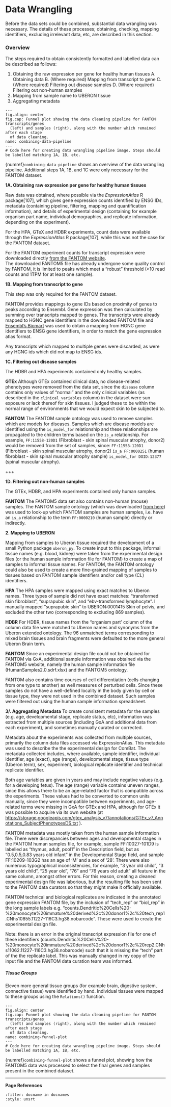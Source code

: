 
# Data Wrangling
Before the data sets could be combined, substantial data wrangling was necessary. The details of these processes; obtaining, checking, mapping identifiers, excluding irrelevant data, etc, are described in this section.
<!--TODO: Signpost to appendix if appropriate-->

### Overview
The steps required to obtain consistently formatted and labelled data can be described as follows:
1. Obtaining the raw expression per gene for healthy human tissues
    A. Obtaining data
    B. (Where required) Mapping from transcript to gene
    C. (Where required) Filtering out disease samples
    D. (Where required) Filtering out non-human samples
2. Mapping from sample name to UBERON tissue
3. Aggregating metadata

<!--TODO: Check reference `combining-data-pipeline` works -->

```{code-cell}
---
fig.align: center
fig.cap: Funnel plot showing the data cleaning pipeline for FANTOM transcripts/genes
  (left) and samples (right), along with the number which remained after each stage
  of data cleaning.
name: combining-data-pipeline
---
# Code here for creating data wrangling pipeline image. Steps should be labelled matching 1A, 1B, etc.
```

{numref}`combining-data-pipeline` shows an overview of the data wrangling pipeline. Additional steps 1A, 1B, and 1C were only necessary for the FANTOM dataset.

**1A\. Obtaining raw expression per gene for healthy human tissues**
<!--TODO: Check how raw the data was and if it's sensible to refer to it that way)-->

Raw data was obtained, where possible via the *ExpressionAtlas* R package[107], which gives gene expression counts identified by ENSG IDs, metadata (containing pipeline, filtering, mapping and quantification information), and details of experimental design (containing for example organism part name, individual demographics, and replicate information, depending on the experiment). 

For the HPA, GTeX and HDBR experiments, count data were available through the *ExpressionAtlas* R package[107], while this was not the case for the FANTOM dataset. 

For the FANTOM experiment counts for transcript expression were downloaded directly [from the FANTOM website](http://fantom.gsc.riken.jp/5/datafiles/reprocessed/hg38_latest/extra/CAGE_peaks_expression/hg38_fair+new_CAGE_peaks_phase1and2_counts_ann.osc.txt.gz).  
The downloaded FANTOM5 file has already undergone some quality control by FANTOM, it is limited to peaks which meet a “robust” threshold (>10 read counts and 1TPM for at least one sample). 

**1B\. Mapping from transcript to gene** 

This step was only required for the FANTOM dataset.
<!--TODO: sentence about why FANTOM is per transcript - CAGE)-->
<!--TODO: cite biomart-->

FANTOM provides mappings to gene IDs based on proximity of genes to peaks according to Ensembl. Gene expression was then calculated by summing over transcripts mapped to genes. The transcripts were already mapped to HGNC gene identifiers in the downloaded FANTOM file and [Ensembl’s Biomart](https://www.ensembl.org/biomart) was used to obtain a mapping from HGNC gene identifiers to ENSG gene identifiers, in order to match the gene expression atlas format. 

Any transcripts which mapped to multiple genes were discarded, as were any HGNC ids which did not map to ENSG ids.

**1C\. Filtering out disease samples**

The HDBR and HPA experiments contained only healthy samples. 

**GTEx**
Although GTEx contained clinical data, no disease-related phenotypes were removed from the data set, since the `disease` column contains only values of “normal” and the only clinical variables (as described in the `clinical_variables` column) in the dataset were sun exposure or lack thereof for skin tissues. I judged these to be within the normal range of environments that we would expect skin to be subjected to.

**FANTOM**
The FANTOM sample ontology was used to remove samples which are models for diseases. Samples which are disease models are identified using the `is_model_for` relationship and these relationships are propagated to the children terms based on the `is_a` relationship. For example, `FF:11558-120D1` (Fibroblast - skin spinal muscular atrophy, donor2) would be removed from the set of samples, since:
`FF:11558-120D1` (Fibroblast - skin spinal muscular atrophy, donor2) `is_a FF:0000251` (human fibroblast - skin spinal muscular atrophy sample) `is_model_for DOID:12377` (spinal muscular atrophy).

+++

**1D\. Filtering out non-human samples**

The GTEx, HDBR, and HPA experiments contained only human samples. 

**FANTOM**
The FANTOM5 data set also contains non-human (mouse) samples. The FANTOM sample ontology (which was downloaded [from here](http://fantom.gsc.riken.jp/5/datafiles/latest/extra/Ontology/ff-phase2-170801.obo.txt)) was used to look-up which FANTOM samples are human samples, i.e. have an `is_a` relationship to the term `FF:0000210` (human sample) directly or indirectly. 

**2\. Mapping to UBERON**
<!--TODO: tidy this section-->

Mapping from samples to Uberon tissue required the development of a small Python package `uberon_py`. To create input to this package, informal tissue names (e.g. blood, kidney) were taken from the experimental design files (or the human sample information file for FANTOM) to create a map of samples to informal tissue names. For FANTOM, the FANTOM ontology could also be used to create a more fine-grained mapping of samples to tissues based on FANTOM sample identifiers and/or cell type (CL) identifiers.

**HPA**
The HPA samples were mapped using exact matches to Uberon names. Three types of sample did not have exact matches: “transformed skin fibroblast”, “suprapubic skin”, and “ebv-transformed lymphocyte”. I manually mapped “suprapubic skin” to UBERON:0001415 Skin of pelvis, and excluded the other two (corresponding to excluding 869 samples). 

**HDBR**
For HDBR, tissue names from the “organism part’ column of the column data file were matched to Uberon names and synonyms from the Uberon extended ontology. The 96 unmatched terms corresponding to mixed brain tissues and brain fragments were defaulted to the more general Uberon Brain term. 

**FANTOM**
Since an experimental design file could not be obtained for FANTOM via GxA, additional sample information was obtained via the FANTOM5 website, namely the human sample information file (HumanSamples2.0.sdrf.xlsx) and the FANTOM5 ontology.

FANTOM also contains time courses of cell differentiation (cells changing from one type to another) as well measures of perturbed cells. Since these samples do not have a well-defined locality in the body given by cell or tissue type, they were not used in the combined dataset. Such samples were filtered out using the human sample information spreadsheet.

**3/. Aggregating Metadata**
To create consistent metadata for the samples (e.g. age, developmental stage, replicate status, etc), information was extracted from multiple sources (including GxA and additional data from each experiment), and sometimes manually curated or corrected. 

Metadata about the experiments was collected from multiple sources, primarily the column data files accessed via ExpressionAtlas. This metadata was used to describe the the experimental design for ComBat. The metadata collected includes, where available, sample identifier, individual identifier, age (exact), age (range), developmental stage, tissue type (Uberon term), sex, experiment, biological replicate identifier and technical replicate identifier. 

Both age variables are given in years and may include negative values (e.g. for a developing fetus). The age (range) variable contains uneven ranges, since this allows there to be an age-related factor that is compatible across the experiments. These values had to be converted to common units manually, since they were incompatible between experiments, and age-related terms were missing in GxA for GTEx and HPA, although for GTEx it was possible to acquire via its own website (at https://storage.googleapis.com/gtex_analysis_v7/annotations/GTEx_v7_Annotations_SubjectPhenotypesDS.txt ).

FANTOM metadata was mostly taken from the human sample information file. There were discrepancies between ages and developmental stages in the FANTOM human samples file, for example, sample FF:10027-101D9	is labelled as “thymus, adult, pool1” in the Description field, but as “0.5,0.5,0.83 years old infant” in the Developmental Stage field, and sample FF:10209-103G2 has an age of ‘M’ and a sex of ‘28’. There were also numerous typographical inconsistencies, for example, “3 year old child”, “3 years old child”, “25 year old”, “76” and “76 years old adult” all feature in the same column, amongst other errors. For this reason, creating a cleaned experimental design file was laborious, but the resulting file has been sent to the FANTOM data curators so that they might make it officially available.

FANTOM technical and biological replicates are indicated in the annotated gene expression FANTOM file, by the inclusion of “tech_rep” or “biol_rep” in the long sample labels e.g. “counts.Dendritic%20Cells%20-%20monocyte%20immature%20derived%2c%20donor1%2c%20tech_rep1.CNhs10855.11227-116C3.hg38.nobarcode”. These were used to create the experimental design file. 

Note: there is an error in the original transcript expression file for one of these identifiers (counts.Dendritic%20Cells%20-%20monocyte%20immature%20derived%2c%20donor1%2c%20rep2.CNhs11062.11227-116C3.hg38.nobarcode) such that it is missing the “tech” part of the the replicate label. This was manually changed in my copy of the input file and the FANTOM data curation team was informed.

##### Tissue Groups
Eleven more general tissue groups (for example brain, digestive system, connective tissue) were identified by hand. Individual tissues were mapped to these groups using the `Relations()` function. 


```{code-cell}
---
fig.align: center
fig.cap: Funnel plot showing the data cleaning pipeline for FANTOM transcripts/genes
  (left) and samples (right), along with the number which remained after each stage
  of data cleaning.
name: combining-funnel-plot
---
# Code here for creating data wrangling pipeline image. Steps should be labelled matching 1A, 1B, etc.
```

{numref}`combining-funnel-plot` shows a funnel plot, showing how the FANTOM5 data was processed to select the final genes and samples present in the combined dataset. 

---
**Page References**

```{bibliography} /_bibliography/references.bib
:filter: docname in docnames
:style: unsrt
```
